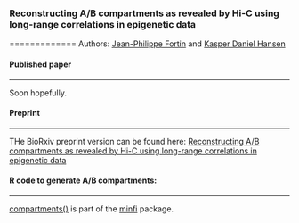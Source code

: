 ### Reconstructing A/B compartments as revealed by Hi-C using long-range correlations in epigenetic data
=============
Authors: [Jean-Philippe Fortin](mailto:zerbino@ebi.ac.uk) and [Kasper Daniel Hansen](mailto:khansen@jhsph.edu)

#### Published paper
------------
Soon hopefully. 

#### Preprint
------------
THe BioRxiv preprint version can be found here: 
[Reconstructing A/B compartments as revealed by Hi-C using long-range correlations in epigenetic data](http://biorxiv.org/content/early/2015/06/03/019000)

#### R code to generate A/B compartments:
------------

[compartments()](https://github.com/kasperdanielhansen/minfi/blob/master/R/compartments.R) is part of the [minfi](https://github.com/kasperdanielhansen/minfi) package.
